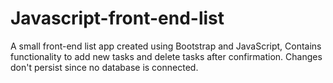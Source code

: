 # Javascript-front-end-list
A small front-end list app created using Bootstrap and JavaScript,
Contains functionality to add new tasks and delete tasks after confirmation.
Changes don't persist since no database is connected.


